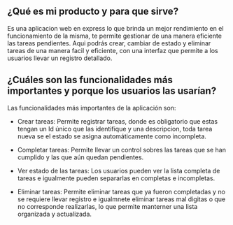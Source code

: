 ## ¿Qué es mi producto y para que sirve?
Es una aplicacion web en express lo que brinda un mejor rendimiento en el funcionamiento de la misma, te permite 
gestionar de una manera eficiente las tareas pendientes. Aqui podrás crear, cambiar de estado y eliminar tareas de 
una manera facil y eficiente, con una interfaz que permite a los usuarios llevar un registro detallado.

## ¿Cuáles son las funcionalidades más importantes y porque los usuarios las usarían?
Las funcionalidades más importantes de la aplicación son:

- Crear tareas: Permite registrar tareas, donde es obligatorio que estas tengan un Id único que las identifique y 
una descripcion, toda tarea nueva se el estado se asigna automáticamente como incompleta.

- Completar tareas: Permite llevar un control sobres las tareas que se han cumplido y las que aún quedan pendientes.

- Ver estado de las tareas: Los usuarios pueden ver la lista completa de tareas e igualmente pueden separarlas en 
completas e incompletas.

- Eliminar tareas: Permite eliminar tareas que ya fueron completadas y no se requiere llevar registro e igualmnete 
eliminar tareas mal digitas o que no corresponde realizarlas, lo que permite manterner una lista organizada y 
actualizada. 